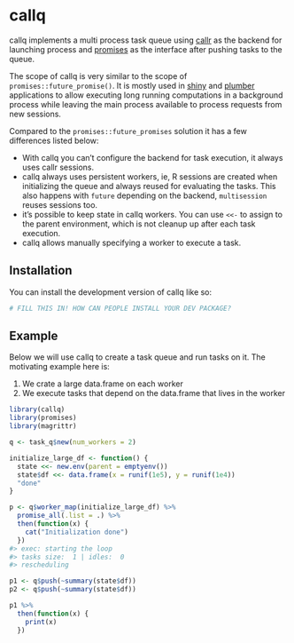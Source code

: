 
<!-- README.md is generated from README.Rmd. Please edit that file -->

# callq

<!-- badges: start -->
<!-- badges: end -->

callq implements a multi process task queue using
[callr](https://github.com/r-lib/callr) as the backend for launching
process and [promises](https://github.com/rstudio/promises) as the
interface after pushing tasks to the queue.

The scope of callq is very similar to the scope of
`promises::future_promise()`. It is mostly used in
[shiny](https://github.com/rstudio/shiny) and
[plumber](https://github.com/rstudio/plumber) applications to allow
executing long running computations in a background process while
leaving the main process available to process requests from new
sessions.

Compared to the `promises::future_promises` solution it has a few
differences listed below:

- With callq you can’t configure the backend for task execution, it
  always uses callr sessions.
- callq always uses persistent workers, ie, R sessions are created when
  initializing the queue and always reused for evaluating the tasks.
  This also happens with `future` depending on the backend,
  `multisession` reuses sessions too.
- it’s possible to keep state in callq workers. You can use `<<-` to
  assign to the parent environment, which is not cleanup up after each
  task execution.
- callq allows manually specifying a worker to execute a task.

## Installation

You can install the development version of callq like so:

``` r
# FILL THIS IN! HOW CAN PEOPLE INSTALL YOUR DEV PACKAGE?
```

## Example

Below we will use callq to create a task queue and run tasks on it. The
motivating example here is:

1.  We crate a large data.frame on each worker
2.  We execute tasks that depend on the data.frame that lives in the
    worker

``` r
library(callq)
library(promises)
library(magrittr)

q <- task_q$new(num_workers = 2)

initialize_large_df <- function() {
  state <<- new.env(parent = emptyenv())
  state$df <<- data.frame(x = runif(1e5), y = runif(1e4))
  "done"
}

p <- q$worker_map(initialize_large_df) %>% 
  promise_all(.list = .) %>% 
  then(function(x) {
    cat("Initialization done")
  })
#> exec: starting the loop 
#> tasks size:  1 | idles:  0 
#> rescheduling

p1 <- q$push(~summary(state$df))
p2 <- q$push(~summary(state$df))

p1 %>%
  then(function(x) {
    print(x)
  })
```
